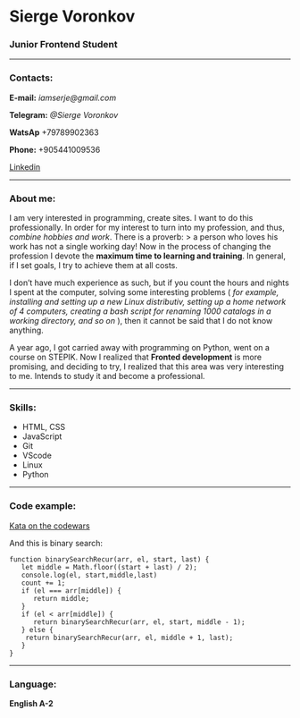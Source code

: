 # Sierge Voronkov
### Junior Frontend Student

---

### Contacts:

**E-mail:** _iamserje@gmail.com_

**Telegram:** _@Sierge Voronkov_

**WatsAp** +79789902363

**Phone:** +905441009536

[Linkedin](https://www.linkedin.com/in/sv-or-919179258)

---

### About me:
  I am very interested in programming, create sites. I want to do this professionally. In order for my interest to turn into my profession, and thus, _combine hobbies and work_. There is a proverb: > a person who loves his work has not a single working day! Now in the process of changing the profession I devote the **maximum time to learning and training**. In general, if I set goals, I try to achieve them at all costs.

   I don’t have much experience as such, but if you count the hours and nights  I spent at the computer, solving some interesting problems ( _for example, installing and setting up a new Linux distributiv, setting up a home network of 4 computers, creating a bash script for renaming 1000 catalogs in a working directory, and so on_ ), then it cannot be said that I do not know anything.

   A year ago, I got carried away with programming on Python, went on a course on STEPIK. Now I realized that **Fronted development** is more promising, and deciding to try, I realized that this area was very interesting to me. Intends to study it and become a professional.

---

### Skills:

* HTML, CSS
* JavaScript
* Git
* VScode
* Linux
* Python

---

### Code example:

[Kata on the codewars](https://www.codewars.com/users/iamserje/completed_solutions)


And this is binary search:

```
function binarySearchRecur(arr, el, start, last) {
   let middle = Math.floor((start + last) / 2);
   console.log(el, start,middle,last)
   count += 1;
   if (el === arr[middle]) {
      return middle;
   }
   if (el < arr[middle]) {
      return binarySearchRecur(arr, el, start, middle - 1);
   } else {
    return binarySearchRecur(arr, el, middle + 1, last);
   }
}

```

---

### Language:

**English A-2**
